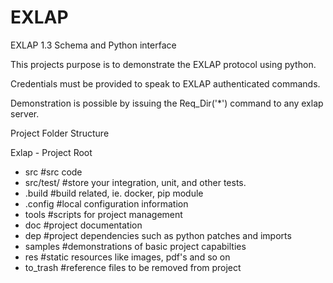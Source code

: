 # EXLAP
 EXLAP 1.3 Schema and Python interface
 
 This projects purpose is to demonstrate the EXLAP protocol using python.
 
 Credentials must be provided to speak to EXLAP authenticated commands.
 
 Demonstration is possible by issuing the Req_Dir('*') command to any exlap server.
 
 
Project Folder Structure

Exlap - Project Root
- src #src code
- src/test/ #store your integration, unit, and other tests.
- .build #build related, ie. docker, pip module
- .config #local configuration information
- tools #scripts for project management
- doc #project documentation
- dep #project dependencies such as python patches and imports
- samples #demonstrations of basic project capabilties
- res #static resources like images, pdf's and so on
- to_trash #reference files to be removed from project
